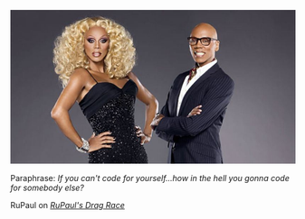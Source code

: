 


![img](/images/rupaul-drag-race.jpg)

Paraphrase: _If you can't code for yourself...how in the hell you gonna code for somebody else?_ 

RuPaul on _[RuPaul's Drag Race](http://www.logotv.com/shows/rupauls_drag_race/)_
